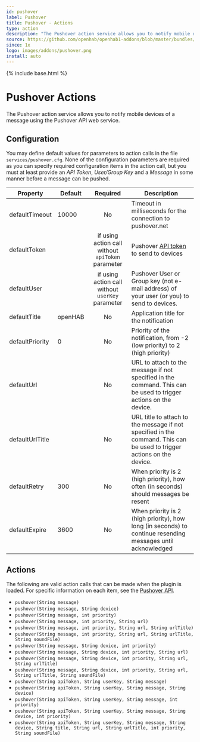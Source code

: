 ```yaml
---
id: pushover
label: Pushover
title: Pushover - Actions
type: action
description: "The Pushover action service allows you to notify mobile devices of a message using the Pushover API web service."
source: https://github.com/openhab/openhab1-addons/blob/master/bundles/action/org.openhab.action.pushover/README.md
since: 1x
logo: images/addons/pushover.png
install: auto
---
```


<!-- Attention authors: Do not edit directly. Please add your changes to the appropriate source repository -->

{% include base.html %}

# Pushover Actions

The Pushover action service allows you to notify mobile devices of a message using the Pushover API web service.

## Configuration

You may define default values for parameters to action calls in the file `services/pushover.cfg`.  None of the configuration parameters are required as you can specify required configuration items in the action call, but you must at least provide an _API Token_, _User/Group Key_ and a _Message_ in some manner before a message can be pushed.

| Property | Default | Required | Description |
|----------|---------|:--------:|-------------|
| defaultTimeout | 10000 | No   | Timeout in milliseconds for the connection to pushover.net |
| defaultToken | | if using action call without `apiToken` parameter | Pushover [API token](https://pushover.net/api) to send to devices |
| defaultUser | | if using action call without `userKey` parameter | Pushover User or Group key (not e-mail address) of your user (or you) to send to devices. |
| defaultTitle | openHAB | No | Application title for the notification |
| defaultPriority | 0 | No | Priority of the notification, from -2 (low priority) to 2 (high priority) |
| defaultUrl | | No | URL to attach to the message if not specified in the command. This can be used to trigger actions on the device. |
| defaultUrlTitle | | No | URL title to attach to the message if not specified in the command. This can be used to trigger actions on the device. |
| defaultRetry | 300 | No | When priority is 2 (high priority), how often (in seconds) should messages be resent |
| defaultExpire | 3600 | No | When priority is 2 (high priority), how long (in seconds) to continue resending messages until acknowledged |

## Actions

The following are valid action calls that can be made when the plugin is loaded. For specific information on each item, see the [Pushover API](https://pushover.net/api).

* `pushover(String message)`
* `pushover(String message, String device)`
* `pushover(String message, int priority)`
* `pushover(String message, int priority, String url)` 
* `pushover(String message, int priority, String url, String urlTitle)` 
* `pushover(String message, int priority, String url, String urlTitle, String soundFile)` 
* `pushover(String message, String device, int priority)`
* `pushover(String message, String device, int priority, String url)` 
* `pushover(String message, String device, int priority, String url, String urlTitle)` 
* `pushover(String message, String device, int priority, String url, String urlTitle, String soundFile)` 
* `pushover(String apiToken, String userKey, String message)`
* `pushover(String apiToken, String userKey, String message, String device)`
* `pushover(String apiToken, String userKey, String message, int priority)`
* `pushover(String apiToken, String userKey, String message, String device, int priority)`
* `pushover(String apiToken, String userKey, String message, String device, String title, String url, String urlTitle, int priority, String soundFile)`
